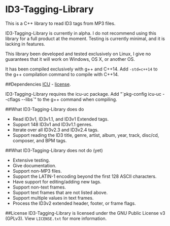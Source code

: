 ID3-Tagging-Library
===================

This is a C++ library to read ID3 tags from MP3 files.

ID3-Tagging-Library is currently in alpha. I do not recommend using this library for a full product at the moment. Testing is currently minimal, and it is lacking in features.

This library been developed and tested exclusively on Linux, I give no guarantees that it will work on Windows, OS X, or another OS.

It has been compiled exclusively with g++ and C++14. Add `-std=c++14` to the g++ compilation command to compile with C++14.

##Dependencies
[ICU](http://site.icu-project.org/) - [license](http://source.icu-project.org/repos/icu/icu/trunk/LICENSE).

ID3-Tagging-Library requires the icu-uc package. Add "\`pkg-config icu-uc --cflags --libs\`" to the g++ command when compiling.

##What ID3-Tagging-Library does do
- Read ID3v1, ID3v1.1, and ID3v1 Extended tags.
- Support 148 ID3v1 and ID3v1.1 genres.
- Iterate over all ID3v2.3 and ID3v2.4 tags.
- Support reading the ID3 title, genre, artist, album, year, track, disc/cd, composer, and BPM tags.

##What ID3-Tagging-Library does not do (yet)
- Extensive testing.
- Give documentation.
- Support non-MP3 files.
- Support the LATIN-1 encoding beyond the first 128 ASCII characters.
- Have support for editing/adding new tags.
- Support non-text frames.
- Support text frames that are not listed above.
- Support multiple values in text frames.
- Process the ID3v2 extended header, footer, or frame flags.

##License
ID3-Tagging-Library is licensed under the GNU Public License v3 (GPLv3). View `LICENSE.txt` for more information.
